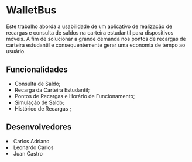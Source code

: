 # WalletBus
Este trabalho aborda a usabilidade de um aplicativo de realização de recargas e consulta de saldos na carteira estudantil para dispositivos móveis. A fim de solucionar a grande demanda nos pontos de recargas de carteira estudantil e consequentemente gerar uma economia de tempo ao usuário.

<strong><h2>Funcionalidades</h2></strong>
<ul>
<li>Consulta de Saldo;</li>
<li>Recarga da Carteira Estudantil;</li>
<li>Pontos de Recargas e Horário de Funcionamento;</li>
<li>Simulação de Saldo;</li>
<li>Histórico de Recargas ;</li>
</ul>

<strong><h2>Desenvolvedores</h2></strong>
<li>Carlos Adriano</li>
<li>Leonardo Carlos</li>
<li>Juan Castro</li>
</ul>


      
